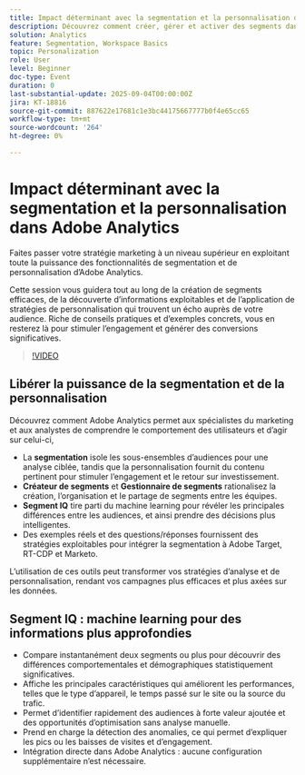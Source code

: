 ```yaml
---
title: Impact déterminant avec la segmentation et la personnalisation dans Adobe Analytics
description: Découvrez comment créer, gérer et activer des segments dans Adobe Analytics. Explorez le créateur de segments, Segment IQ et les stratégies de personnalisation qui optimisent le retour sur investissement.
solution: Analytics
feature: Segmentation, Workspace Basics
topic: Personalization
role: User
level: Beginner
doc-type: Event
duration: 0
last-substantial-update: 2025-09-04T00:00:00Z
jira: KT-18816
source-git-commit: 887622e17681c1e3bc44175667777b0f4e65cc65
workflow-type: tm+mt
source-wordcount: '264'
ht-degree: 0%

---
```



# Impact déterminant avec la segmentation et la personnalisation dans Adobe Analytics

Faites passer votre stratégie marketing à un niveau supérieur en exploitant toute la puissance des fonctionnalités de segmentation et de personnalisation d’Adobe Analytics.

Cette session vous guidera tout au long de la création de segments efficaces, de la découverte d’informations exploitables et de l’application de stratégies de personnalisation qui trouvent un écho auprès de votre audience. Riche de conseils pratiques et d’exemples concrets, vous en resterez là pour stimuler l’engagement et générer des conversions significatives.

>[!VIDEO](https://video.tv.adobe.com/v/3471113/?learn=on&enablevpops)

## Libérer la puissance de la segmentation et de la personnalisation

Découvrez comment Adobe Analytics permet aux spécialistes du marketing et aux analystes de comprendre le comportement des utilisateurs et d’agir sur celui-ci,

* La **segmentation** isole les sous-ensembles d’audiences pour une analyse ciblée, tandis que la personnalisation fournit du contenu pertinent pour stimuler l’engagement et le retour sur investissement.
* **Créateur de segments** et **Gestionnaire de segments** rationalisez la création, l’organisation et le partage de segments entre les équipes.
* **Segment IQ** tire parti du machine learning pour révéler les principales différences entre les audiences, et ainsi prendre des décisions plus intelligentes.
* Des exemples réels et des questions/réponses fournissent des stratégies exploitables pour intégrer la segmentation à Adobe Target, RT-CDP et Marketo.

L’utilisation de ces outils peut transformer vos stratégies d’analyse et de personnalisation, rendant vos campagnes plus efficaces et plus axées sur les données.

## Segment IQ : machine learning pour des informations plus approfondies

* Compare instantanément deux segments ou plus pour découvrir des différences comportementales et démographiques statistiquement significatives.
* Affiche les principales caractéristiques qui améliorent les performances, telles que le type d’appareil, le temps passé sur le site ou la source du trafic.
* Permet d’identifier rapidement des audiences à forte valeur ajoutée et des opportunités d’optimisation sans analyse manuelle.
* Prend en charge la détection des anomalies, ce qui permet d’expliquer les pics ou les baisses de visites et d’engagement.
* Intégration directe dans Adobe Analytics : aucune configuration supplémentaire n’est nécessaire.
